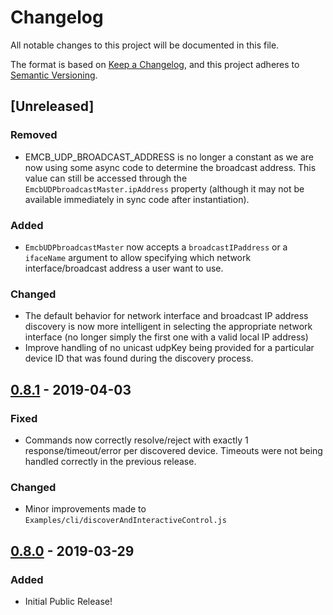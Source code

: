 # Changelog

All notable changes to this project will be documented in this file.

The format is based on [Keep a Changelog](https://keepachangelog.com/en/1.0.0/), and this project adheres to [Semantic Versioning](https://semver.org/spec/v2.0.0.html).

## [Unreleased]

### Removed

- EMCB_UDP_BROADCAST_ADDRESS is no longer a constant as we are now using some async code to determine the broadcast address.  This value can still be accessed through the `EmcbUDPbroadcastMaster.ipAddress` property (although it may not be available immediately in sync code after instantiation).

### Added

- `EmcbUDPbroadcastMaster` now accepts a `broadcastIPaddress` or a `ifaceName` argument to allow specifying which network interface/broadcast address a user want to use.

### Changed

- The default behavior for network interface and broadcast IP address discovery is now more intelligent in selecting the appropriate network interface (no longer simply the first one with a valid local IP address)
- Improve handling of no unicast udpKey being provided for a particular device ID that was found during the discovery process.

## [0.8.1] - 2019-04-03

### Fixed

- Commands now correctly resolve/reject with exactly 1 response/timeout/error per discovered device.  Timeouts were not being handled correctly in the previous release.

### Changed

- Minor improvements made to `Examples/cli/discoverAndInteractiveControl.js`

## [0.8.0] - 2019-03-29

### Added

- Initial Public Release!

<!-- Make all of our releases live links -->
[0.8.1]: https://github.com/EatonEM/emcb-udp-master/releases/tag/v0.8.1
[0.8.0]: https://github.com/EatonEM/emcb-udp-master/releases/tag/v0.8.0
